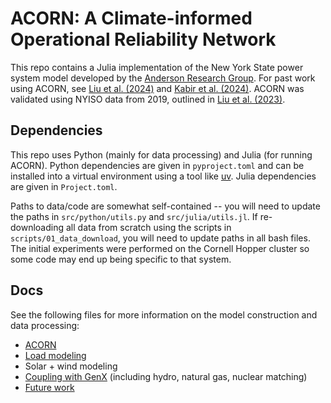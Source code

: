 # ACORN: A Climate-informed Operational Reliability Network

This repo contains a Julia implementation of the New York State power system model developed by the [Anderson Research Group](https://andersonenergylab-cornell.github.io/). For past work using ACORN, see [Liu et al. (2024)](https://arxiv.org/abs/2307.15079) and [Kabir et al. (2024)](https://doi.org/10.1016/j.renene.2024.120013). ACORN was validated using NYISO data from 2019, outlined in [Liu et al. (2023)](https://ieeexplore.ieee.org/document/9866561).

## Dependencies
This repo uses Python (mainly for data processing) and Julia (for running ACORN). Python dependencies are given in `pyproject.toml` and can be installed into a virtual environment using a tool like [uv](https://docs.astral.sh/uv/). Julia dependencies are given in `Project.toml`.

Paths to data/code are somewhat self-contained -- you will need to update the paths in `src/python/utils.py` and `src/julia/utils.jl`. If re-downloading all data from scratch using the scripts in `scripts/01_data_download`, you will need to update paths in all bash files. The initial experiments were performed on the Cornell Hopper cluster so some code may end up being specific to that system.

## Docs
See the following files for more information on the model construction and data processing: 
- [ACORN](docs/acorn.md)
- [Load modeling](docs/load_modeling.md)
- Solar + wind modeling
- [Coupling with GenX](docs/coupling_to_GenX.md) (including hydro, natural gas, nuclear matching)
- [Future work](docs/todo.md)